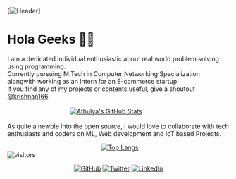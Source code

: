 [![Header](https://raw.githubusercontent.com/krishnan166/<OWNER>/<OWNER>/readme_header.png "Header")]

# Hola Geeks 👋🏽

I am a dedicated individual enthusiastic about real world problem solving using programming. 
<br/>Currently pursuing M.Tech in Computer Networking Specialization alongwith working as an Intern for an E-commerce startup. 
<br/>If you find any of my projects or contents useful, give a shoutout [@krishnan166](https://twitter.com/krishnan166)
<br/><br/>&nbsp;&nbsp;&nbsp;&nbsp;&nbsp;&nbsp;&nbsp;&nbsp;&nbsp;&nbsp;&nbsp;&nbsp;&nbsp;&nbsp;&nbsp;&nbsp;&nbsp;&nbsp;&nbsp;&nbsp;&nbsp;&nbsp;&nbsp;&nbsp;&nbsp;&nbsp;&nbsp;&nbsp;&nbsp;
&nbsp;&nbsp;&nbsp;&nbsp;&nbsp;&nbsp;[![Athulya's GitHub Stats](https://github-readme-stats.vercel.app/api?username=krishnan166&hide=contribs,prs&count_private=true&show_icons=true&theme=radical)](https://github.com/krishnan166/github-readme-stats )
<br/><br/>
As quite a newbie into the open source, I would love to collaborate with tech enthusiasts and coders on ML, Web development and IoT based Projects.

&nbsp;&nbsp;&nbsp;&nbsp;&nbsp;&nbsp;&nbsp;&nbsp;&nbsp;&nbsp;&nbsp;&nbsp;&nbsp;&nbsp;&nbsp;&nbsp;&nbsp;&nbsp;&nbsp;&nbsp;&nbsp;&nbsp;&nbsp;&nbsp;&nbsp;&nbsp;&nbsp;&nbsp;&nbsp;
&nbsp;&nbsp;&nbsp;&nbsp;&nbsp;&nbsp;&nbsp;&nbsp;&nbsp;&nbsp;&nbsp;&nbsp;&nbsp;&nbsp;&nbsp;&nbsp;&nbsp;&nbsp;&nbsp;&nbsp;&nbsp;&nbsp;&nbsp;&nbsp;[![Top Langs](https://github-readme-stats.vercel.app/api/top-langs/?username=krishnan166&show_icons=true&theme=radical&hide=hack&layout=compact)](https://github.com/krishnan166/github-readme-stats)
<br/>![visitors](https://visitor-badge.glitch.me/badge?page_id=$krishnan166)
<p align="center">
	<a href="https://github.com/krishnan166"><img src="" alt="GitHub"></a>
	<a href="https://twitter.com/krishnan166"><img src="imgs/twitter.svg" alt="Twitter"></a>
	<a href="https://www.linkedin.com/in/athulya-krishnan166"><img src="imgs/linkedin.svg" alt="LinkedIn"></a>
</p>
<!--
**krishnan166/krishnan166** is a ✨ _special_ ✨ repository because its `README.md` (this file) appears on your GitHub profile.

Here are some ideas to get you started:

- 🔭 I’m currently working on ...
- 🌱 I’m currently learning ...
- 👯 I’m looking to collaborate on ...
- 🤔 I’m looking for help with ...
- 💬 Ask me about ...
- 📫 How to reach me: ...
- 😄 Pronouns: ...
- ⚡ Fun fact: ...
-->
